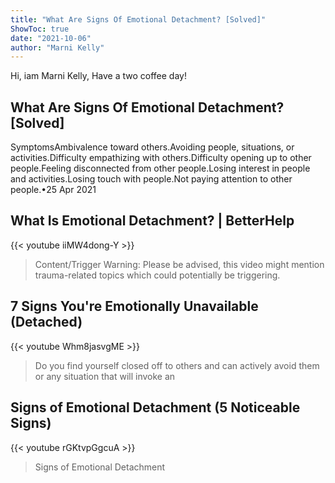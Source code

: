 ```yaml
---
title: "What Are Signs Of Emotional Detachment? [Solved]"
ShowToc: true 
date: "2021-10-06"
author: "Marni Kelly" 
---
```


Hi, iam Marni Kelly, Have a two coffee day!
## What Are Signs Of Emotional Detachment? [Solved]
SymptomsAmbivalence toward others.Avoiding people, situations, or activities.Difficulty empathizing with others.Difficulty opening up to other people.Feeling disconnected from other people.Losing interest in people and activities.Losing touch with people.Not paying attention to other people.•25 Apr 2021

## What Is Emotional Detachment?  | BetterHelp
{{< youtube iiMW4dong-Y >}}
>Content/Trigger Warning: Please be advised, this video might mention trauma-related topics which could potentially be triggering.

## 7 Signs You're Emotionally Unavailable (Detached)
{{< youtube Whm8jasvgME >}}
>Do you find yourself closed off to others and can actively avoid them or any situation that will invoke an 

## Signs of Emotional Detachment (5 Noticeable Signs)
{{< youtube rGKtvpGgcuA >}}
>Signs of Emotional Detachment

